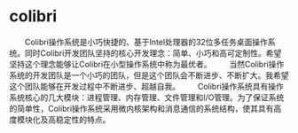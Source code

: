 colibri
=======

　　Colibri操作系统是小巧快捷的、基于Intel处理器的32位多任务桌面操作系统。同时Colibri开发团队坚持的核心开发理念：简单、小巧和高可定制性。希望坚持这个理念能够让Colibri在小型操作系统中称为最优者。
　　当然Colibri操作系统的开发团队是一个小巧的团队，但是这个团队会不断进步、不断扩大。我希望这个团队能够在开发过程中不断进步、超越自我。
　　Colibri操作系统具有操作系统核心的几大模块：进程管理、内存管理、文件管理和I/O管理。为了保证系统的简单性，Colibri操作系统采用微内核架构和消息通信的系统结构，使其具有高度模块化及高稳定性的特点。
